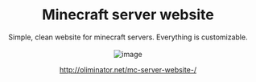 
<div align="center">

# Minecraft server website
Simple, clean website for minecraft servers. Everything is customizable.
<br>
<br>
![image](https://i.imgur.com/pM5JUDS.png)

http://oliminator.net/mc-server-website-/
</div>
